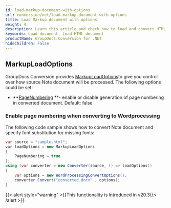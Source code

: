 ```yaml
---
id: load-markup-document-with-options
url: conversion/net/load-markup-document-with-options
title: Load Markup document with options
weight: 4
description: Learn this article and check how to load and convert HTML documents with advanced options using GroupDocs.Conversion for .NET API.
keywords: Load document, Load HTML document
productName: GroupDocs.Conversion for .NET
hideChildren: False
---
```

## MarkupLoadOptions

GroupDocs.Conversion provides [MarkupLoadOptions](https://apireference.groupdocs.com/net/conversion/groupdocs.conversion.options.load/markuploadoptions)to give you control over how source Note document will be processed. The following options could be set:

*   **[PageNumbering](https://apireference.groupdocs.com/net/conversion/groupdocs.conversion.options.load/markuploadoptions/properties/pagemnumbering) **\- enable or disable generation of page numbering in converted document. Default: false  
      
    

### Enable page numbering when converting to Wordprocessing

The following code sample shows how to convert Note document and specify font substitution for missing fonts:

```csharp
var source = "sample.html";
var loadOptions = new MarkupLoadOptions
{
    PageNumbering = true
};
using (var converter = new Converter(source, () => loadOptions))
{
    var options = new WordProcessingConvertOptions();
    converter.Convert("converted.docx" , options);
}
```

{{< alert style="warning" >}}This functionality is introduced in v20.3{{< /alert >}}

